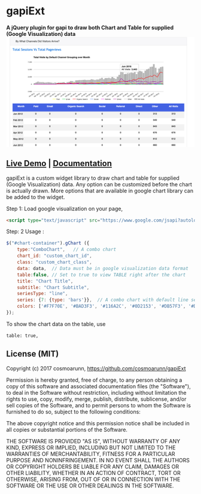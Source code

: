 # gapiExt
**A jQuery plugin for gapi to draw both Chart and Table for supplied (Google Visualization) data**
![google chart](https://www.github.com/cosmoarunn/gapiExt/blob/master/gChart.png)

## [Live Demo](https://www.gsunitedtechnologies.com/analytics/) | [Documentation](https://https://www.gsunitedtechnologies.com/analytics/docs/)

gapiExt is a custom widget library to draw chart and table for supplied (Google Visualization) data. Any option can be customized before the chart is actually drawn. More options that are available in google chart library can be added to the widget.

Step 1: 
Load google visualization on your page,
```html
<script type="text/javascript" src="https://www.google.com/jsapi?autoload={'modules':[{'name':'visualization','version':'1.1','packages':['corechart', 'bar']}]}"></script>
```

Step: 2
Usage : 
```javascript
$("#chart-container").gChart ({ 
    type:"ComboChart",   // A combo chart 
    chart_id: "custom_chart_id", 
    class: "custom_chart_class",   
    data: data,  // Data must be in google visualization data format
    table:false, // Set to true to view TABLE right after the chart
    title: "Chart Title", 
    subtitle: "Chart Subtitle", 
    seriesType: "line", 
    series: {7: {type: 'bars'}},  // A combo chart with default line series and series #7 is set to bars. 
    colors: ['#F7F70E', '#BAD3F3', '#116A2C', '#0D2153', '#DB57F3', '#DAF0D6','#F4C1A1', '#A7A7A7'], 
});
```       
 To show the chart data on the table, use     
 ```
 table: true,
 ```
      
        
## License (MIT)
Copyright (c) 2017 cosmoarunn, https://github.com/cosmoarunn/gapiExt

Permission is hereby granted, free of charge, to any person obtaining
a copy of this software and associated documentation files (the
"Software"), to deal in the Software without restriction, including
without limitation the rights to use, copy, modify, merge, publish,
distribute, sublicense, and/or sell copies of the Software, and to
permit persons to whom the Software is furnished to do so, subject to
the following conditions:

The above copyright notice and this permission notice shall be
included in all copies or substantial portions of the Software.

THE SOFTWARE IS PROVIDED "AS IS", WITHOUT WARRANTY OF ANY KIND,
EXPRESS OR IMPLIED, INCLUDING BUT NOT LIMITED TO THE WARRANTIES OF
MERCHANTABILITY, FITNESS FOR A PARTICULAR PURPOSE AND
NONINFRINGEMENT. IN NO EVENT SHALL THE AUTHORS OR COPYRIGHT HOLDERS BE
LIABLE FOR ANY CLAIM, DAMAGES OR OTHER LIABILITY, WHETHER IN AN ACTION
OF CONTRACT, TORT OR OTHERWISE, ARISING FROM, OUT OF OR IN CONNECTION
WITH THE SOFTWARE OR THE USE OR OTHER DEALINGS IN THE SOFTWARE.        
